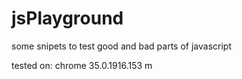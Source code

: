 jsPlayground
============

some snipets to test good and bad parts of javascript

tested on:
	chrome 35.0.1916.153 m
